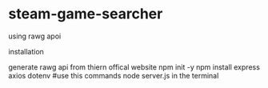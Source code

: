 # steam-game-searcher
using  rawg apoi

installation

generate rawg api from thiern offical website
npm init -y
npm install express axios dotenv #use this commands
node server.js in the terminal
